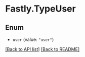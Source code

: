 # Fastly.TypeUser

## Enum


* `user` (value: `"user"`)



[[Back to API list]](../../README.md#endpoints) [[Back to README]](../../README.md)
